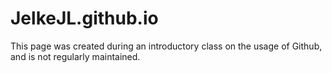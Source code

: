 # JelkeJL.github.io

This page was created during an introductory class on the usage of Github, and is not regularly maintained.
